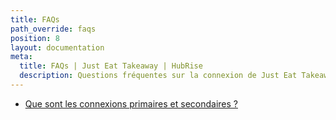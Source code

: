 ```yaml
---
title: FAQs
path_override: faqs
position: 8
layout: documentation
meta:
  title: FAQs | Just Eat Takeaway | HubRise
  description: Questions fréquentes sur la connexion de Just Eat Takeaway à HubRise afin que votre logiciel de caisse fonctionne avec d'autres applications comme un tout cohérent.
---
```


- [Que sont les connexions primaires et secondaires&nbsp;?](/apps/just-eat-takeaway/faqs/connexion-primaire-secondaire/)
